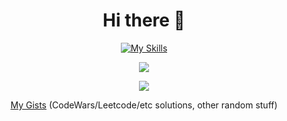 <div align="center">
  <h1>Hi there 👋</h1>
  
  <!--
  **NoSpawnn/NoSpawnn** is a ✨ _special_ ✨ repository because its `README.md` (this file) appears on your GitHub profile.
  
  Here are some ideas to get you started:
  
  - 🔭 I’m currently working on ...
  - 🌱 I’m currently learning ...
  - 👯 I’m looking to collaborate on ...
  - 🤔 I’m looking for help with ...
  - 💬 Ask me about ...
  - 📫 How to reach me: ...
  - 😄 Pronouns: ...
  - ⚡ Fun fact: ...
  -->
  
  [![My Skills](https://skillicons.dev/icons?i=rust,cpp,cs,godot,linux,vscode)](https://skillicons.dev)
  
  ![](https://github-readme-streak-stats.herokuapp.com/?user=nospawnn&theme=radical&hide_border=false)

  ![](https://github-readme-stats.vercel.app/api?username=nospawnn&theme=radical&show_icons=true&hide_border=false&count_private=true)

  [My Gists](https://gist.github.com/NoSpawnn) (CodeWars/Leetcode/etc solutions, other random stuff)
</div>
